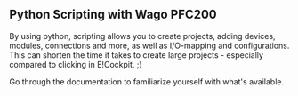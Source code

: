 ## Python Scripting with Wago PFC200
By using python, scripting allows you to create projects, adding devices, modules, connections and more, as well as I/O-mapping and configurations. This can shorten the time it takes to create large projects - especially compared to clicking in E!Cockpit. ;)

Go through the documentation to familiarize yourself with what's available.